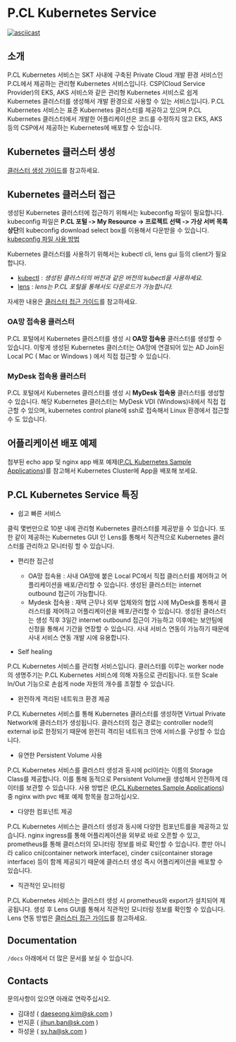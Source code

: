 # P.CL Kubernetes Service
<script id="asciicast-420287" src="https://asciinema.org/a/420287.js" async></script>
[![asciicast](https://asciinema.org/a/420287.svg)](https://asciinema.org/a/420287)

## 소개
P.CL Kubernetes 서비스는 SKT 사내에 구축된 Private Cloud 개발 환경 서비스인 P.CL에서 제공하는 관리형 Kubernetes 서비스입니다. CSP(Cloud Service Provider)의 EKS, AKS 서비스와 같은 관리형 Kubernetes 서비스로 쉽게 Kubernetes 클러스터를 생성해서 개발 환경으로 사용할 수 있는 서비스입니다. P.CL Kubernetes 서비스는 표준 Kubernetes 클러스터를 제공하고 있으며 P.CL Kubernetes 클러스터에서 개발한 어플리케이션은 코드를 수정하지 않고 EKS, AKS 등의 CSP에서 제공하는 Kubernetes에 배포할 수 있습니다.

## Kubernetes 클러스터 생성
[클러스터 생성 가이드](./docs/creating_cluster.md)를 참고하세요.

## Kubernetes 클러스터 접근
생성된 Kubernetes 클러스터에 접근하기 위해서는 kubeconfig 파일이 필요합니다.
kubeconfig 파일은 **P.CL 포털 -> My Resource -> 프로젝트 선택 -> 가상 서버 목록 상단**의 kubeconfig download select box를 이용해서 다운받을 수 있습니다. [kubeconfig 파일 사용 방법](https://kubernetes.io/docs/concepts/configuration/organize-cluster-access-kubeconfig/)

Kubernetes 클러스터를 사용하기 위해서는 kubectl cli, lens gui 등의 client가 필요합니다.

* [kubectl](https://kubernetes.io/docs/tasks/tools/) : *생성된 클러스터의 버전과 같은 버전의 kubectl을 사용하세요.*
* [lens](https://k8slens.dev/) : *lens는 P.CL 포털을 통해서도 다운로드가 가능합니다.*

자세한 내용은 [클러스터 접근 가이드](./docs/accessing_cluster.md)를 참고하세요.

### OA망 접속용 클러스터
P.CL 포털에서 Kubernetes 클러스터를 생성 시 **OA망 접속용** 클러스터를 생성할 수 있습니다.
이렇게 생성된 Kubernetes 클러스터는 OA망에 연결되어 있는 AD Join된 Local PC ( Mac or Windows ) 에서 직접 접근할 수 있습니다.

### MyDesk 접속용 클러스터
P.CL 포털에서 Kubernetes 클러스터를 생성 시 **MyDesk 접속용** 클러스터를 생성할 수 있습니다.
해당 Kubernetes 클러스터는 MyDesk VDI (Windows)내에서 직접 접근할 수 있으며, kubernetes control plane에 ssh로 접속해서 Linux 환경에서 접근할 수 도 있습니다.

## 어플리케이션 배포 예제
첨부된 echo app 및 nginx app 배포 예제([P.CL Kubernetes Sample Applications](./docs/sample_apps.md))를 참고해서 Kubernetes Cluster에 App을 배포해 보세요.

## P.CL Kubernetes Service 특징
* 쉽고 빠른 서비스

클릭 몇번만으로 10분 내에 관리형 Kubernetes 클러스터를 제공받을 수 있습니다. 또한 같이 제공하는 Kubernetes GUI 인 Lens를 통해서 직관적으로 Kubernetes 클러스터를 관리하고 모니터링 할 수 있습니다.
* 편리한 접근성

  * OA망 접속용 : 사내 OA망에 붙은 Local PC에서 직접 클러스터를 제어하고 어플리케이션을 배포/관리할 수 있습니다. 생성된 클러스터는 internet outbound 접근이 가능합니다.
  * Mydesk 접속용 : 재택 근무나 외부 업체와의 협업 시에 MyDesk를 통해서 클러스터를 제어하고 어플리케이션을 배포/관리할 수 있습니다. 생성된 클러스터는 생성 직후 3일간 internet outbound 접근이 가능하고 이후에는 보안팀에 신청을 통해서 기간을 연장할 수 있습니다. 사내 서비스 연동이 가능하기 때문에 사내 서비스 연동 개발 시에 유용합니다.
* Self healing

P.CL Kubernetes 서비스를 관리형 서비스입니다. 클러스터를 이루는 worker node의 생명주기는 P.CL Kubernetes 서비스에 의해  자동으로 관리됩니다. 또한 Scale In/Out 기능으로 손쉽게 node 자원의 개수를 조절할 수 있습니다.  
* 완전하게 격리된 네트워크 환경 제공

P.CL Kubernetes 서비스를 통해 Kubernetes 클러스터를 생성하면 Virtual Private Network에 클러스터가 생성됩니다. 클러스터의 접근 경로는 controller node의 external ip로 한정되기 때문에 완전히 격리된 네트워크 안에 서비스를 구성할 수 있습니다. 
* 유연한 Persistent Volume 사용

P.CL Kubernetes 서비스를 클러스터 생성과 동시에 pcl이라는 이름의 Storage Class를 제공합니다. 이를 통해 동적으로 Persistent Volume을 생성해서 안전하게 데이터를 보관할 수 있습니다.
사용 방법은 ([P.CL Kubernetes Sample Applications](./docs/sample_apps.md)) 중 nginx with pvc 배포 예제 항목을 참고하십시오.
* 다양한 컴포넌트 제공

P.CL Kubernetes 서비스는 클러스터 생성과 동시에 다양한 컴포넌트를을 제공하고 있습니다. nginx ingress를 통해 어플리케이션을 외부로 바로 오픈할 수 있고, prometheus를 통해 클러스터의 모니터링 정보를 바로 확인할 수 있습니다. 뿐만 아니라 calico cni(container network interface), cinder csi(container storage interface) 등이 함께 제공되기 때문에 클러스터 생성 즉시 어플리케이션을 배포할 수 있습니다. 
* 직관적인 모니터링

P.CL Kubernetes 서비스는 클러스터 생성 시 prometheus와 export가 설치되어 제공됩니다. 생성 후 Lens GUI를 통해서 직관적인 모니터링 정보를 확인할 수 있습니다. Lens 연동 방법은 [클러스터 접근 가이드](./docs/accessing_cluster.md)를 참고하세요.

## Documentation
`/docs` 아래에서 더 많은 문서를 보실 수 있습니다.

## Contacts

문의사항이 있으면 아래로 연락주십시오.
* 김대성 ( daeseong.kim@sk.com )
* 반지훈 ( jihun.ban@sk.com )
* 하성윤 ( sy.ha@sk.com )
